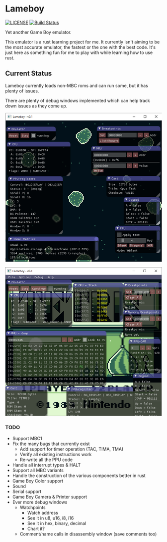 # Lameboy


[![LICENSE](https://img.shields.io/badge/license-MIT-blue.svg)](LICENSE.txt)
[![Build Status](https://travis-ci.org/Palmr/lameboy.svg?branch=master)](https://travis-ci.org/Palmr/lameboy)

Yet another Game Boy emulator.

This emulator is a rust learning project for me. It currently isn't aiming to be the most accurate emulator, the fastest
 or the one with the best code. It's just here as something fun for me to play with while learning how to use rust.

## Current Status

Lameboy currently loads non-MBC roms and can run some, but it has plenty of issues.

There are plenty of debug windows implemented which can help track down issues as they come up.

![Screenshot of first BG displaying correctly](images/screenshot-25-7-17.png)

![Debug windows galore](images/screenshot-18-11-17.png)

### TODO

- Support MBC1
- Fix the many bugs that currently exist
  - Add support for timer operation (TAC, TIMA, TMA)
  - Verify all existing instructions work
  - Re-write all the PPU code
- Handle all interrupt types & HALT 
- Support all MBC variants
- Handle the construction of the various components better in rust
- Game Boy Color support
- Sound
- Serial support
- Game Boy Camera & Printer support
- Ever more debug windows
  - Watchpoints
    - Watch address
    - See it in u8, u16, i8, i16
    - See it in hex, binary, decimal
    - Chart it?
  - Comment/name calls in disassembly window (save comments too)

